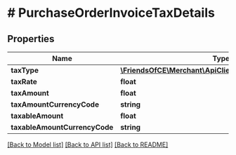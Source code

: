 # # PurchaseOrderInvoiceTaxDetails

## Properties

Name | Type | Description | Notes
------------ | ------------- | ------------- | -------------
**taxType** | [**\FriendsOfCE\Merchant\ApiClient\Model\ModulesTaxType**](ModulesTaxType.md) |  | [optional]
**taxRate** | **float** |  | [optional]
**taxAmount** | **float** |  | [optional]
**taxAmountCurrencyCode** | **string** |  | [optional]
**taxableAmount** | **float** |  | [optional]
**taxableAmountCurrencyCode** | **string** |  | [optional]

[[Back to Model list]](../../README.md#models) [[Back to API list]](../../README.md#endpoints) [[Back to README]](../../README.md)
